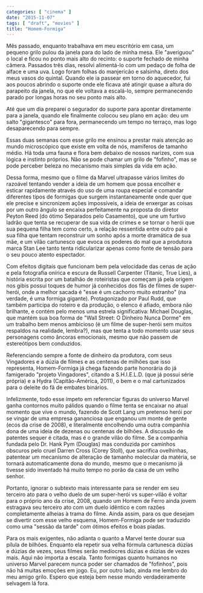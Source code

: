 ```yaml
---
categories: [ "cinema" ]
date: "2015-11-07"
tags: [ "draft", "movies" ]
title: "Homem-Formiga"
---
```

Mês passado, enquanto trabalhava em meu escritório em casa, um pequeno
grilo pulou da janela para do lado de minha mesa. Ele "averiguou" o
local e ficou no ponto mais alto do recinto: o suporte fechado de minha
câmera. Passados três dias, resolvi alimentá-lo com um pedaço de folha
de alface e uma uva. Logo foram folhas do manjericão e salsinha, direto
dos meus vasos do quintal. Quando ele ia passear em torno do aquecedor,
fui aos poucos abrindo o suporte onde ele ficava até atingir quase a
altura do parapeito da janela, no que ele voltava a escalá-lo, sempre
permanecendo parado por longas horas no seu ponto mais alto.

Até que um dia preparei o segurador do suporte para apontar diretamente
para a janela, quando ele finalmente colocou seu plano em ação: deu
um salto "gigantesco" para fora, permanecendo um tempo no terraço,
mas logo desaparecendo para sempre.

Essas duas semanas com esse grilo me ensinou a prestar mais atenção ao
mundo microscópico que existe em volta de nós, mamíferos de tamanho
médio. Há toda uma fauna e flora bem debaixo de nossos narizes, com sua
lógica e instinto próprios. Não se pode chamar um grilo de "fofinho",
mas se pode perceber beleza no mecanismo mais simples da vida em ação.

Dessa forma, mesmo que o filme da Marvel ultrapasse vários limites do
razoável tentando vender a ideia de um homem que possa encolher e esticar
rapidamente através do uso de uma roupa especial e comandar diferentes
tipos de formigas que surgem instantaneamente onde quer que ele precise
e sincronizem ações impossíveis, a ideia de enxergar as coisas por um
outro ângulo se encaixa perfeitamente na proposta do diretor Peyton Reed
(do ótimo Separados pelo Casamento), que une um furtivo ladrão que
tenta se recuperar de sua vida de crimes e se tornar o herói que sua
pequena filha tem como certo, a relação ressentida entre outro pai
e sua filha que tentam reconstruir um sonho após a morte dramática
de sua mãe, e um vilão cartunesco que evoca os poderes do mal que a
produtora marca Stan Lee tanto tenta ridicularizar apenas como fonte de
tensão para o seu pouco atento espectador.

Com efeitos digitais que funcionam bem pela velocidade das cenas de ação
e pela fotografia onírica e escura de Russell Carpenter (Titanic, True
Lies), a história escrita por um batalhão de roteiristas que começam
já pela origem nos gibis possui toques de humor já conhecidos dos fãs
de filmes de super-herói, onde a melhor sacada é "esse é um cachorro
muito estranho" (na verdade, é uma formiga gigante). Protagonizado por
Paul Rudd, que também participa do roteiro e da produção, o elenco
é afiado, embora não brilhante, e contém pelo menos uma estrela
significativa: Michael Douglas, que mantém sua boa forma de "Wall Street:
O Dinheiro Nunca Dorme" em um trabalho bem menos ambicioso (é um filme
de super-herói sem muitos respaldos na realidade, lembra?), mas que
tenta a todo momento usar seus personagens como âncoras emocionais,
mesmo que não passem de estereótipos bem conduzidos.

Referenciando sempre a fonte de dinheiro da produtora, com seus Vingadores
e a dúzia de filmes e as centenas de milhões que isso representa,
Homem-Formiga já chega fazendo parte honorária do já famigerado
"projeto Vingadores", citando a S.H.I.E.L.D. (que já possui série
própria) e a Hydra (Capitão-América, 2011), o bem e o mal cartunizados
para o deleite do fã de embates binários.

Infelizmente, todo esse ímpeto em referenciar figuras do universo Marvel
ganha contornos muito pálidos quando o filme tenta se encaixar no atual
momento que vive o mundo, fazendo de Scott Lang um pretenso herói por
se vingar de uma empresa gananciosa que enganou um monte de gente (ecos
da crise de 2008), e literalmente encolhendo uma outra companhia dona de
uma ideia de dezenas ou centenas de bilhões. A discussão de patentes
sequer é citada, mas é o grande vilão do filme. Se a companhia fundada
pelo Dr. Hank Pym (Douglas) mas conduzida por caminhos obscuros pelo
cruel Darren Cross (Corey Stoll), que sacrifica ovelhinhas, patentear um
mecanismo de alteração de tamanho molecular da matéria, se tornará
automaticamente dona do mundo, mesmo que o mecanismo já tivesse sido
inventado há muito tempo no porão da casa de um velho senhor.

Portanto, ignorar o subtexto mais interessante para se render em seu
terceiro ato para o velho duelo de um super-herói vs super-vilão é
voltar para o próprio ano da crise, 2008, quando um Homem de Ferro
ainda jovem estragava seu terceiro ato com um duelo idêntico e com
razões completamente alheias à trama do filme. Ainda assim, para os
que desejam se divertir com esse velho esquema, Homem-Formiga pode ser
traduzido como uma "sessão da tarde" com ótimos efeitos e boas piadas.

Para os mais exigentes, não adianta o quanto a Marvel tente dourar sua
pílula de bilhões. Enquanto ela repetir sua velha fórmula cartunesca
dúzias e dúzias de vezes, seus filmes serão medíocres dúzias
e dúzias de vezes mais. Aqui não importa a escala. Tanto formigas
quanto humanos no universo Marvel parecem nunca poder ser chamados de
"fofinhos", pois não há muitas emoções em jogo. Eu, por outro lado,
ainda me lembro do meu amigo grilo. Espero que esteja bem nesse mundo
verdadeiramente selvagem lá fora.

